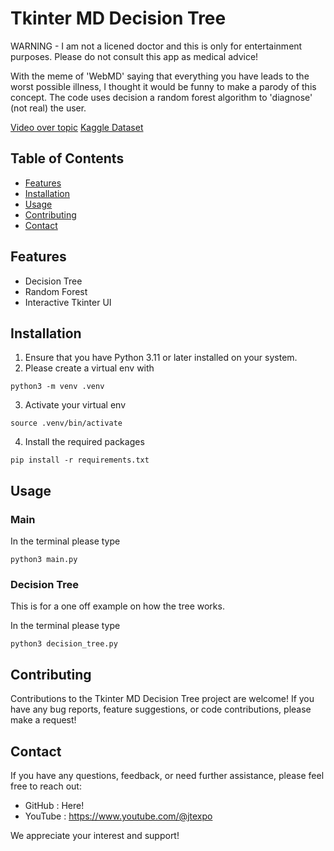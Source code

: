 # Tkinter MD Decision Tree

WARNING - I am not a licened doctor and this is only for entertainment purposes.
Please do not consult this app as medical advice!

With the meme of 'WebMD' saying that everything you have leads to the worst possible illness, I thought it would be funny to make a parody of this concept. The code uses decision a random forest algorithm to 'diagnose' (not real) the user.

[Video over topic]()
[Kaggle Dataset](https://www.kaggle.com/datasets/kaushil268/disease-prediction-using-machine-learning)

## Table of Contents

- [Features](#features)
- [Installation](#installation)
- [Usage](#usage)
- [Contributing](#contributing)
- [Contact](#contact)

## Features

- Decision Tree
- Random Forest
- Interactive Tkinter UI

## Installation

1. Ensure that you have Python 3.11 or later installed on your system.
2. Please create a virtual env with
```
python3 -m venv .venv
```
3. Activate your virtual env
```
source .venv/bin/activate
```
4. Install the required packages
```
pip install -r requirements.txt
```

## Usage

### Main

In the terminal please type
```
python3 main.py
```

### Decision Tree

This is for a one off example on how the tree works.

In the terminal please type
```
python3 decision_tree.py
```

## Contributing

Contributions to the Tkinter MD Decision Tree project are welcome! If you have any bug reports, feature suggestions, or code contributions, please make a request!

## Contact

If you have any questions, feedback, or need further assistance, please feel free to reach out:

- GitHub : Here!
- YouTube : https://www.youtube.com/@jtexpo

We appreciate your interest and support!
